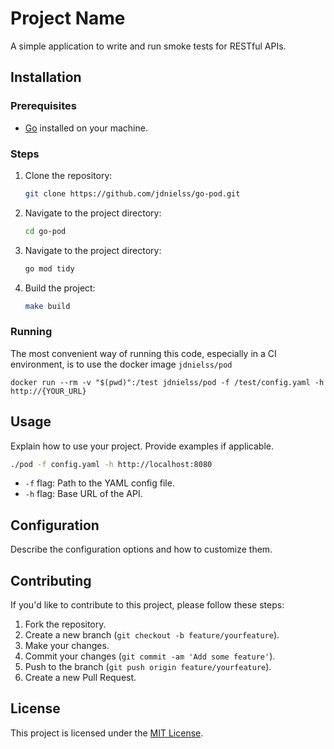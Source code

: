 # Project Name

A simple application to write and run smoke tests for RESTful APIs.

## Installation

### Prerequisites

- [Go](https://golang.org/doc/install) installed on your machine.

### Steps

1. Clone the repository:

    ```bash
    git clone https://github.com/jdnielss/go-pod.git
    ```

2. Navigate to the project directory:

    ```bash
    cd go-pod
    ```

3. Navigate to the project directory:

    ```bash
    go mod tidy
    ```

4. Build the project:

    ```bash
    make build
    ```

### Running

The most convenient way of running this code, especially in a CI environment, is to use the docker image `jdnielss/pod`

`docker run --rm -v "$(pwd)":/test jdnielss/pod -f /test/config.yaml -h http://{YOUR_URL}`


## Usage

Explain how to use your project. Provide examples if applicable.

```bash
./pod -f config.yaml -h http://localhost:8080
```

- `-f` flag: Path to the YAML config file.
- `-h` flag: Base URL of the API.

## Configuration

Describe the configuration options and how to customize them.

## Contributing

If you'd like to contribute to this project, please follow these steps:

1. Fork the repository.
2. Create a new branch (`git checkout -b feature/yourfeature`).
3. Make your changes.
4. Commit your changes (`git commit -am 'Add some feature'`).
5. Push to the branch (`git push origin feature/yourfeature`).
6. Create a new Pull Request.

## License

This project is licensed under the [MIT License](LICENSE).
